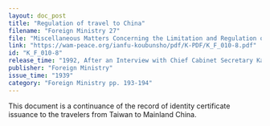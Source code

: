 ```yaml
---
layout: doc_post
title: "Regulation of travel to China"
filename: "Foreign Ministry 27"
file: "Miscellaneous Matters Concerning the Limitation and Regulation of Japanese Citizens Traveling to China at the Time of the Sino-Japanese Incident; Report of the Ministry of Colonial Affairs on the Regulation of Japanese Citizens Traveling to China (Vol. 1)"
link: "https://wam-peace.org/ianfu-koubunsho/pdf/K-PDF/K_F_010-8.pdf"
id: "K_F_010-8"
release_time: "1992, After an Interview with Chief Cabinet Secretary Katō Kōichi and Kōno Yōhei"
publisher: "Foreign Ministry"
issue_time: "1939"
category: "Foreign Ministry pp. 193-194"
---
```

This document is a continuance of the record of identity certificate issuance to the travelers from Taiwan to Mainland China.
